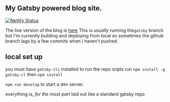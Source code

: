 ## My Gatsby powered blog site.

[![Netlify Status](https://api.netlify.com/api/v1/badges/428bfc02-50ae-4481-adf2-50765cddb5f6/deploy-status)](https://app.netlify.com/sites/dshomoye/deploys)

The live version of the blog is [here](https://dshomoye.dev)
This is _usually_ running the`gatsby` branch but I'm currently building and deploying from local so sometimes the github branch lags by a few commits when I haven't pushed.

## local set up

you must have `gatsby-cli` installed to run the repo sripts
run `npm install -g gatsby-cl` then `npm install`

`npm run develop` to start a dev server.

everything is, _for the most part_ laid out like a standard gatsby repo
